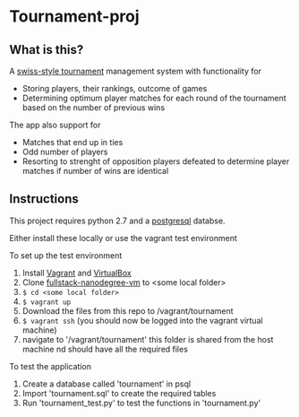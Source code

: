 # Tournament-proj

## What is this?
A [swiss-style tournament]() management system with functionality for

 - Storing players, their rankings, outcome of games
 - Determining optimum player matches for each round of the tournament based on the number of previous wins

The app also support for
  
  - Matches that end up in ties
  - Odd number of players
  - Resorting to strenght of opposition players defeated to determine player matches if number of wins are identical 

## Instructions
This project requires python 2.7 and a [postgresql](http://www.postgresql.org/) databse.

Either install these locally or use the vagrant test environment

To set up the test environment 

1. Install [Vagrant](https://www.vagrantup.com/) and [VirtualBox](https://www.virtualbox.org/)
1. Clone [fullstack-nanodegree-vm](https://github.com/udacity/fullstack-nanodegree-vm) to \<some local folder\>
1. `$ cd <some local folder>`
1. `$ vagrant up`
1. Download the files from this repo to <some local folder>/vagrant/tournament
1. `$ vagrant ssh` (you should now be logged into the vagrant virtual machine)
1. navigate to '/vagrant/tournament' this folder is shared from the host machine nd should have all the required files


To test the application

1. Create a database called 'tournament' in psql
1. Import 'tournament.sql' to create the required tables 
1. Run 'tournament_test.py' to test the functions in 'tournament.py'
